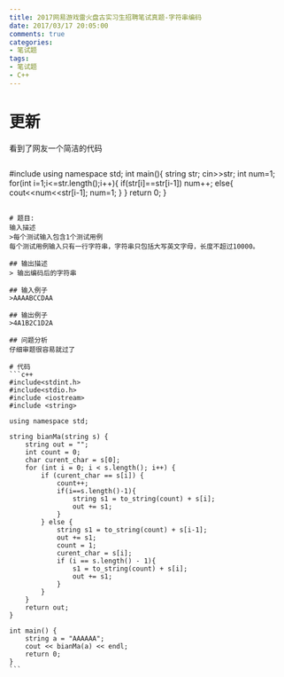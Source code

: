 ```yaml
---
title: 2017网易游戏雷火盘古实习生招聘笔试真题-字符串编码
date: 2017/03/17 20:05:00
comments: true
categories: 
- 笔试题
tags: 
- 笔试题
- C++
---
```


# 更新
看到了网友一个简洁的代码
>~~~c++
#include<iostream>
using namespace std;
int main(){
    string str;
    cin>>str;
    int num=1;
    for(int i=1;i<=str.length();i++){
        if(str[i]==str[i-1])
            num++;
        else{
            cout<<num<<str[i-1];
            num=1;
        }
    }
    return 0;
}
~~~

# 题目:
输入描述
>每个测试输入包含1个测试用例
每个测试用例输入只有一行字符串，字符串只包括大写英文字母，长度不超过10000。

## 输出描述
> 输出编码后的字符串

## 输入例子
>AAAABCCDAA

## 输出例子
>4A1B2C1D2A

## 问题分析
仔细审题很容易就过了

# 代码
```c++
#include<stdint.h>
#include<stdio.h>
#include <iostream>
#include <string>

using namespace std;

string bianMa(string s) {
    string out = "";
    int count = 0;
    char curent_char = s[0];
    for (int i = 0; i < s.length(); i++) {
        if (curent_char == s[i]) {
            count++;
            if(i==s.length()-1){
                string s1 = to_string(count) + s[i];
                out += s1;
            }
        } else {
            string s1 = to_string(count) + s[i-1];
            out += s1;
            count = 1;
            curent_char = s[i];
            if (i == s.length() - 1){
                s1 = to_string(count) + s[i];
                out += s1;
            }
        }
    }
    return out;
}

int main() {
    string a = "AAAAAA";
    cout << bianMa(a) << endl;
    return 0;
}
```
